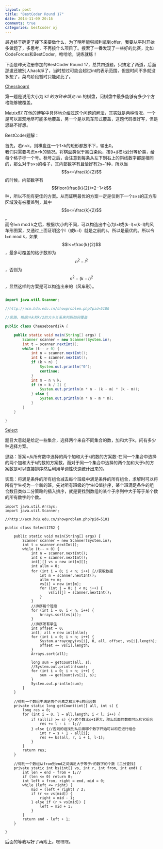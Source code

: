 ```yaml
---
layout: post
title: "BestCoder Round 17"
date: 2014-11-09 20:16
comments: true
categories: bestcoder oj
---
```


最近终于确定了接下来要做什么，为了明年能够顺利拿到offer，我要从平时开始多做题了，多思考，不再接什么项目了。搜索了一番发现了一些好的比赛，比如CodeForces和BestCoder，哈哈哈，说练就练！

下面是昨天注册参加的BestCoder Round 17，总共四道题，只搞定了两道，后面那道还被别人hack掉了，当时想过可能会超过int的表示范围，但是时间不多就没多想了，菜鸟阶段暂时只能如此了。

[Chessboard](http://acm.hdu.edu.cn/showproblem.php?pid=5100)

第一题是说用大小为 k*1 的方砖来填充 n*n 的棋盘，问棋盘中最多能够有多少个方格能够被覆盖。

[Matrix67](http://www.matrix67.com/blog/archives/5900) 在他的博客中具体地介绍过这个问题的解法，其实就是两种情况，一个是可以直观地尽可能多地覆盖，另一个是以风车形式覆盖，这题代码很好写，但是思路不好想。

BestCoder题解：

首先，若n<k，则棋盘连一个1×k的矩形都放不下，输出0。        
我们只需要考虑n≥k的情况。将棋盘类似于黑白染色，按(i+j)模k划分等价类，给每个格子标一个号。标号之后，会注意到每条从左下到右上的斜线数字都是相同的，那么对于s×s的格子，其内部数字有且恰好有2s−1种，所以当 $$s<=\frac{k}{2}$$ 的时候，内部数字有 $$floor(\frac{k}{2})*2−1<k$$ 种，所以不能有更佳的方案。从而证明最优的方案一定是仅剩下一个s×s的正方形区域没有被覆盖到，其中 $$s<=\frac{k}{2}$$。       
而令l=n mod k之后，根据l大小的不同，可以构造出中心为l×l或(k−l)×(k−l)的风车形图案，又通过上面证明这个l（或k−l）就是之前的s，所以是最优的。所以令l=n mod k，如果 $$l<=\frac{k}{2}$$，最多可覆盖的格子数即为 $$n^2−l^2$$，否则为 $$n^2−(k−l)^2$$，显然这样的方案是可以构造出来的（风车形）。


```java

import java.util.Scanner;

//http://acm.hdu.edu.cn/showproblem.php?pid=5100

//思路，根据n%k和k/2的大小关系来判断如何覆盖

public class Cheeseboard17A {

    public static void main(String[] args) {
        Scanner scanner = new Scanner(System.in);
        int t = scanner.nextInt();
        while (t-- > 0) {
            int n = scanner.nextInt();
            int k = scanner.nextInt();
            if (k > n) {
                System.out.println("0");
                continue;
            }
            int m = n % k;
            if (m > k / 2) {
                System.out.println(n * n - (k - m) * (k - m));
            } else {
                System.out.println(n * n - m * m);
            }
        }
    }

}

```


[Select](http://acm.hdu.edu.cn/showproblem.php?pid=5101)

题目大意就是给定一些集合，选择两个来自不同集合的数，加和大于k，问有多少种选择方案。

思路：答案=从所有数中选择的两个加和大于k的数的方案数-在同一个集合中选择的两个加和大于k的数的方案数，而对于同一个集合中选择的两个加和大于k的方案数是可以直接排序然后利用单调性快速统计出来的。

实现：将满足条件的所有组合减去每个班级中满足条件的所有组合，求解时可以将所有学生视为一个新的班，先对所有班级的学生IQ值排序，某个班满足条件的组合数目类似二分策略的插入排序，就是要找到数组的某个子序列中大于等于某个数的所有数字的个数。


```
import java.util.Arrays;
import java.util.Scanner;

//http://acm.hdu.edu.cn/showproblem.php?pid=5101

public class Select17B2 {

    public static void main(String[] args) {
        Scanner scanner = new Scanner(System.in);
        int t = scanner.nextInt();
        while (t-- > 0) {
            int n = scanner.nextInt();
            int s = scanner.nextInt();
            int[][] vs = new int[n][];
            int allm = 0;
            for (int i = 0; i < n; i++) {//获取数据
                int m = scanner.nextInt();
                allm += m;
                vs[i] = new int[m];
                for (int j = 0; j < m; j++) {
                    vs[i][j] = scanner.nextInt();
                }
            }
            //排序每个班级
            for (int i = 0; i < n; i++) {
                Arrays.sort(vs[i]);
            }
            //排序所有学生
            int offset = 0;
            int[] all = new int[allm];
            for (int i = 0; i < n; i++) {
                System.arraycopy(vs[i], 0, all, offset, vs[i].length);
                offset += vs[i].length;
            }
            Arrays.sort(all);

            long sum = getCount(all, s);
            //System.out.println(sum);
            for (int i = 0; i < n; i++) {
                sum -= getCount(vs[i], s);
            }
            System.out.println(sum);
        }
    }

    //得到一个数组中满足两个元素之和大于s的组合数
    private static long getCount(int[] all, int s) {
        long res = 0;
        for (int i = 0, l = all.length; i < l; i++) {
            if (all[i] >= s) {//这个数比s+1更大，那么后面的数都可以和它组合
                res += l - i - 1;//
            } else {//否则的话找到从后面哪个数字开始可以和它进行组合
                int r = s + 1 - all[i];
                res += bs(all, r, i + 1, l-1);
            }
        }
        return res;
    }

    //得到一个数组从from到end之间满足大于等于r的数字的个数 [二分查找]
    private static int bs(int[] vs, int r, int from, int end) {
        int len = end - from + 1;//
        if (len <= 0) return 0;
        int left = from, right = end, mid = 0;
        while (left <= right) {
            mid = (left + right) / 2;
            if (r <= vs[mid]) {
                right = mid - 1;
            } else if (r > vs[mid]) {
                left = mid + 1;
            }
        }
        return end - left + 1;
    }

}

```

后面的等我写好了再附上，嘿嘿嘿。





